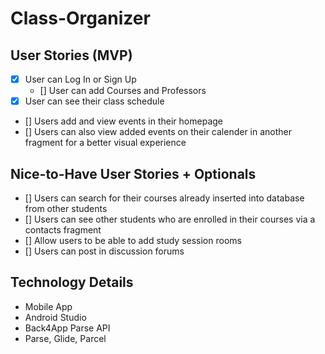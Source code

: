 # Class-Organizer

## User Stories (MVP)
* [x] User can Log In or Sign Up
    * [] User can add Courses and Professors
* [x] User can see their class schedule
* [] Users add and view events in their homepage 
* [] Users can also view added events on their calender in another fragment for a better visual experience

## Nice-to-Have User Stories + Optionals
* [] Users can search for their courses already inserted into database from other students
* [] Users can see other students who are enrolled in their courses via a contacts fragment
* [] Allow users to be able to add study session rooms
* [] Users can post in discussion forums

## Technology Details
- Mobile App
- Android Studio
- Back4App Parse API 
- Parse, Glide, Parcel

